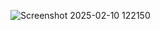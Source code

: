 ![Screenshot 2025-02-10 122150](https://github.com/user-attachments/assets/bfd30b41-d577-49b8-ae2f-06069839f876)
